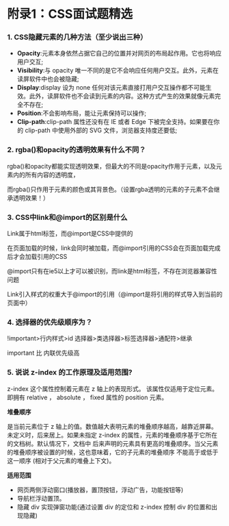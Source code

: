 # 附录1：CSS面试题精选

### 1. CSS隐藏元素的几种方法（至少说出三种）

* **Opacity**:元素本身依然占据它自己的位置并对网页的布局起作用。它也将响应用户交互;
* **Visibility**:与 opacity 唯一不同的是它不会响应任何用户交互。此外，元素在读屏软件中也会被隐藏;
* **Display**:display 设为 none 任何对该元素直接打用户交互操作都不可能生效。此外，读屏软件也不会读到元素的内容。这种方式产生的效果就像元素完全不存在;
* **Position**:不会影响布局，能让元素保持可以操作;
* **Clip-path**:clip-path 属性还没有在 IE 或者 Edge 下被完全支持。如果要在你的 clip-path 中使用外部的 SVG 文件，浏览器支持度还要低;

### 2. rgba\(\)和opacity的透明效果有什么不同？

rgba\(\)和opacity都能实现透明效果，但最大的不同是opacity作用于元素，以及元素内的所有内容的透明度，

而rgba\(\)只作用于元素的颜色或其背景色。（设置rgba透明的元素的子元素不会继承透明效果！）

### 3. CSS中link和@import的区别是什么

Link属于html标签，而@import是CSS中提供的

在页面加载的时候，link会同时被加载，而@import引用的CSS会在页面加载完成后才会加载引用的CSS

@import只有在ie5以上才可以被识别，而link是html标签，不存在浏览器兼容性问题

Link引入样式的权重大于@import的引用（@import是将引用的样式导入到当前的页面中）

### 4. 选择器的优先级顺序为？

!important&gt;行内样式&gt;id 选择器&gt;类选择器&gt;标签选择器&gt;通配符&gt;继承

important 比 内联优先级高

### 5. 说说 z-index 的工作原理及适用范围?

z-index 这个属性控制着元素在 z 轴上的表现形式。 该属性仅适用于定位元素。即拥有 relative ， absolute ， fixed 属性的 position 元素。

**堆叠顺序**

是当前元素位于 z 轴上的值。数值越大表明元素的堆叠顺序越高，越靠近屏幕。 未定义时，后来居上。如果未指定 z-index 的属性，元素的堆叠顺序基于它所在的文档树。默认情况下，文档中 后来声明的元素具有更高的堆叠顺序。当父元素的堆叠顺序被设置的时候，这也意味着，它的子元素的堆叠顺序 不能高于或低于这一顺序 \(相对于父元素的堆叠上下文\)。

**适用范围**

* 网页两侧浮动窗口\(播放器，置顶按钮，浮动广告，功能按钮等\)
* 导航栏浮动置顶。
* 隐藏 div 实现弹窗功能\(通过设置 div 的定位和 z-index 控制 div 的位置和出现隐藏\)













